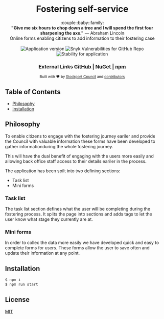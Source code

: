 <h1 align="center">Fostering self-service</h1>

<div align="center">
  :couple::baby::family:
</div>
<div align="center">
  <strong>"Give me six hours to chop down a tree and I will spend the first four sharpening the axe."</strong> — Abraham Lincoln
</div>
<div align="center">
  Online forms enabling citizens to add information to their fostering case
</div>

<br />

<div align="center">
  <img alt="Application version" src="https://img.shields.io/badge/version-1.0.0-brightgreen.svg?style=flat-square" />
  <img alt="Snyk Vulnerabilities for GitHub Repo" src="https://img.shields.io/snyk/vulnerabilities/github/smbc-digital/fostering-self-service.svg?style=flat-square">
  <img alt="Stability for application" src="https://img.shields.io/badge/stability-stable-brightgreen.svg?style=flat-square" />
</div>

<div align="center">
  <h3>
    External Links
    <a href="https://github.com/smbc-digital">
      GitHub
    </a>
    <span> | </span>
    <a href="https://www.nuget.org/profiles/Stockport-Council">
      NuGet
    </a>
    <span> | </span>
    <a href="https://www.npmjs.com/org/smbc">
      npm
    </a>
  </h3>
</div>

<div align="center">
  <sub>Built with ❤︎ by
  <a href="https://www.stockport.gov.uk">Stockport Council</a> and
  <a href="">
    contributors
  </a>
</div>

## Table of Contents
- [Philosophy](#philosophy)
- [Installation](#installation)

## Philosophy
To enable citizens to engage with the fostering journey eariler and provide the Council with valuable information these forms have been developed to gather informationduring the whole fostering journey.

This will have the dual benefit of engaging with the users more easily and allowing back office staff access to their details eariler in the process.

The application has been spilt into two defining sections:
- Task list
- Mini forms

### Task list
The task list section defines what the user will be completing during the fostering process. It splits the page into sections and adds tags to let the user know what stage they currently are at.

### Mini forms
In order to collec the data more easily we have developed quick and easy to complete forms for users. These forms allow the user to save often and update their information at any point.

## Installation
```bash
$ npm i
$ npm run start
```

## License
[MIT](https://tldrlegal.com/license/mit-license)